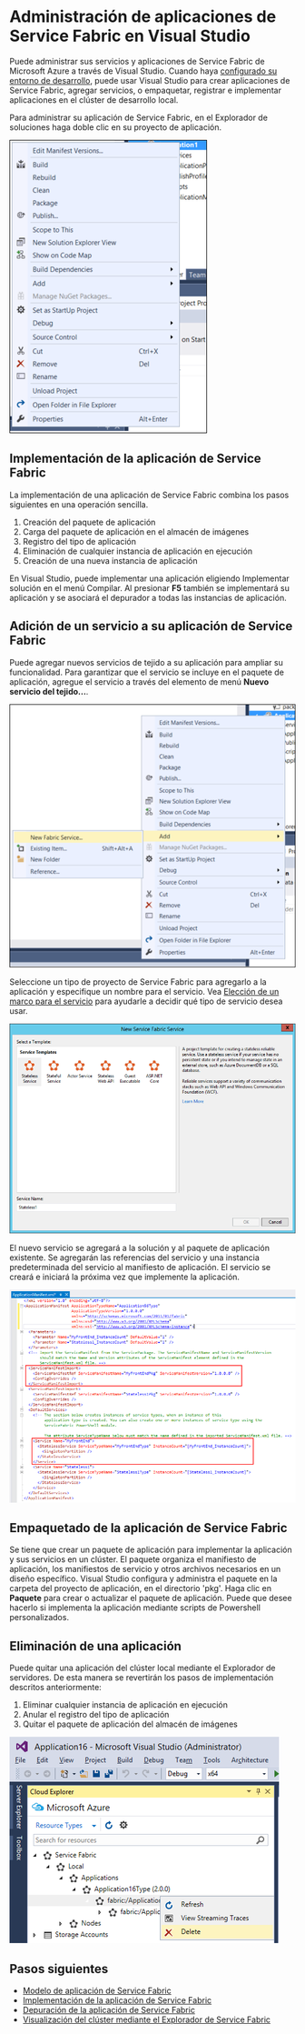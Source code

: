 <properties
   pageTitle="Administración de aplicaciones de Service Fabric en Visual Studio"
   description="Puede administrar sus servicios y aplicaciones de Service Fabric de Microsoft Azure a través de Visual Studio."
   services="service-fabric"
   documentationCenter=".net"
   authors="jessebenson"
   manager="timlt"
   editor=""/>

<tags
   ms.service="service-fabric"
   ms.devlang="dotnet"
   ms.topic="article"
   ms.tgt_pltfrm="na"
   ms.workload="na"
   ms.date="08/05/2015"
   ms.author="jesseb"/>

# Administración de aplicaciones de Service Fabric en Visual Studio

Puede administrar sus servicios y aplicaciones de Service Fabric de Microsoft Azure a través de Visual Studio. Cuando haya [configurado su entorno de desarrollo](../service-fabric-setup-your-development-environment), puede usar Visual Studio para crear aplicaciones de Service Fabric, agregar servicios, o empaquetar, registrar e implementar aplicaciones en el clúster de desarrollo local.

Para administrar su aplicación de Service Fabric, en el Explorador de soluciones haga doble clic en su proyecto de aplicación.

![Para administrar la aplicación de Service Fabric, haga clic con el botón secundario en el proyecto de aplicación][manageservicefabric]

## Implementación de la aplicación de Service Fabric

La implementación de una aplicación de Service Fabric combina los pasos siguientes en una operación sencilla.

1. Creación del paquete de aplicación
2. Carga del paquete de aplicación en el almacén de imágenes
3. Registro del tipo de aplicación
4. Eliminación de cualquier instancia de aplicación en ejecución
5. Creación de una nueva instancia de aplicación

En Visual Studio, puede implementar una aplicación eligiendo Implementar solución en el menú Compilar. Al presionar **F5** también se implementará su aplicación y se asociará el depurador a todas las instancias de aplicación.


## Adición de un servicio a su aplicación de Service Fabric

Puede agregar nuevos servicios de tejido a su aplicación para ampliar su funcionalidad. Para garantizar que el servicio se incluye en el paquete de aplicación, agregue el servicio a través del elemento de menú **Nuevo servicio del tejido...**.

![Agregar un nuevo Service Fabric a la aplicación][newservice]

Seleccione un tipo de proyecto de Service Fabric para agregarlo a la aplicación y especifique un nombre para el servicio. Vea [Elección de un marco para el servicio](service-fabric-choose-framework.md) para ayudarle a decidir qué tipo de servicio desea usar.

![Seleccionar un tipo de proyecto de Service Fabric para agregarlo a la aplicación][addserviceproject]

El nuevo servicio se agregará a la solución y al paquete de aplicación existente. Se agregarán las referencias del servicio y una instancia predeterminada del servicio al manifiesto de aplicación. El servicio se creará e iniciará la próxima vez que implemente la aplicación.

![Se agregará el nuevo servicio a su manifiesto de aplicación][newserviceapplicationmanifest]

## Empaquetado de la aplicación de Service Fabric

Se tiene que crear un paquete de aplicación para implementar la aplicación y sus servicios en un clúster. El paquete organiza el manifiesto de aplicación, los manifiestos de servicio y otros archivos necesarios en un diseño específico. Visual Studio configura y administra el paquete en la carpeta del proyecto de aplicación, en el directorio 'pkg'. Haga clic en **Paquete** para crear o actualizar el paquete de aplicación. Puede que desee hacerlo si implementa la aplicación mediante scripts de Powershell personalizados.

## Eliminación de una aplicación

Puede quitar una aplicación del clúster local mediante el Explorador de servidores. De esta manera se revertirán los pasos de implementación descritos anteriormente:

1. Eliminar cualquier instancia de aplicación en ejecución
2. Anular el registro del tipo de aplicación
3. Quitar el paquete de aplicación del almacén de imágenes

![Eliminación de una aplicación](./media/service-fabric-manage-application-in-visual-studio/removeapplication.png)

<!--Every topic should have next steps and links to the next logical set of content to keep the customer engaged-->
## Pasos siguientes

- [Modelo de aplicación de Service Fabric](service-fabric-application-model.md)
- [Implementación de la aplicación de Service Fabric](service-fabric-deploy-remove-applications.md)
- [Depuración de la aplicación de Service Fabric](service-fabric-debugging-your-application.md)
- [Visualización del clúster mediante el Explorador de Service Fabric](service-fabric-visualizing-your-cluster.md)

<!--Image references-->
[addserviceproject]: ./media/service-fabric-manage-application-in-visual-studio/addserviceproject.png
[manageservicefabric]: ./media/service-fabric-manage-application-in-visual-studio/manageservicefabric.png
[newservice]: ./media/service-fabric-manage-application-in-visual-studio/newservice.png
[newserviceapplicationmanifest]: ./media/service-fabric-manage-application-in-visual-studio/newserviceapplicationmanifest.png

<!---HONumber=August15_HO6-->